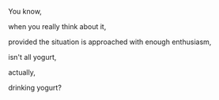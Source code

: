 You know,

when you really think about it,

provided the situation is approached with enough enthusiasm,

isn't all yogurt,

actually,

 drinking yogurt?